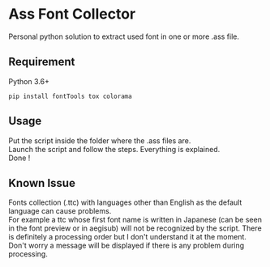# Ass Font Collector

Personal python solution to extract used font in one or more .ass file.

## Requirement 

Python 3.6+ 
```
pip install fontTools tox colorama
```

## Usage

Put the script inside the folder where the .ass files are.<br>
Launch the script and follow the steps. Everything is explained.<br>
Done !

<!-- ### Recommended -->
<!-- Put the script in the path to use it anywhere -->

## Known Issue
Fonts collection (.ttc) with languages other than English as the default language can cause problems. <br>
For example a ttc whose first font name is written in Japanese (can be seen in the font preview or in aegisub) will not be recognized by the script. 
There is definitely a processing order but I don't understand it at the moment. <br>
Don't worry a message will be displayed if there is any problem during processing.
